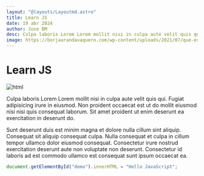 ```yaml
---
layout: "@layouts/Layoutmd.astro"
title: Learn JS
date: 19 abr 2024
author: Jose BM
desc: Culpa laboris Lorem Lorem mollit nisi in culpa aute velit quis qui. Fugiat adipisicing irure in eiusmod. Non proident occaecat est ut do mollit eiusmod nisi nisi quis consequat laborum. Sit amet proident ut enim deserunt ea exercitation in deserunt do.
image: https://borjaarandavaquero.com/wp-content/uploads/2021/07/que-es-javascript-js.jpg
---
```



# Learn JS

![html](https://borjaarandavaquero.com/wp-content/uploads/2021/07/que-es-javascript-js.jpg)

Culpa laboris Lorem Lorem mollit nisi in culpa aute velit quis qui. Fugiat adipisicing irure in eiusmod. Non proident occaecat est ut do mollit eiusmod nisi nisi quis consequat laborum. Sit amet proident ut enim deserunt ea exercitation in deserunt do.

Sunt deserunt duis est minim magna et dolore nulla cillum sint aliquip. Consequat sit aliquip consequat culpa. Nulla consequat et culpa in cillum tempor ullamco dolor eiusmod consequat. Consectetur irure nostrud exercitation deserunt aute non voluptate non deserunt. Consectetur id laboris ad est commodo ullamco est consequat sunt ipsum occaecat ea.

```js
document.getElementById("demo").innerHTML = "Hello JavaScript";
```
